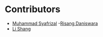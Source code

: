 # Contributors

- [Muhammad Syafrizal](https://github.com/ikaru19)
-[Risang Daniswara](https://github.com/Zwarzen)
- [Li Shang](https://github.com/Zwarzen)

